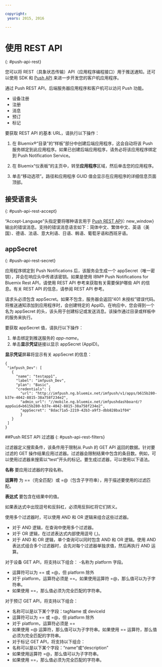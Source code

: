 ```yaml
---

copyright:
 years: 2015, 2016

---
```


# 使用 REST API
{: #push-api-rest}

您可以将 REST（具象状态传输）API（应用程序编程接口）用于推送通知。还可以使用 SDK 和 [Push API](https://mobile.{DomainName}/imfpushrestapidocs/) 来进一步开发您的客户机应用程序。

通过 Push REST API，后端服务器应用程序和客户机可以访问 Push 功能。

- 设备注册
- 注册
- 消息
- 预订
- 标记

要获取 REST API 的基本 URL，请执行以下操作：

1. 在 Bluemix®“目录”的“样板”部分中创建后端应用程序，这会自动将该 Push 服务绑定到此应用程序。如果已创建后端应用程序，请务必将该应用程序绑定到 Push Notification Service。 

1. 在 Bluemix“仪表板”的主页中，转至**应用程序**区域，然后单击您的应用程序。

3. 单击“移动选项”。路径和应用程序 GUID 值会显示在应用程序的详细信息页面顶部。



## 接受语言头
{: #push-api-rest-accept}

“Accept-Language”头指定要将哪种语言用于 [Push REST API](https://mobile.{DomainName}/imfpushrestapidocs/){: new_window} 输出的错误消息。支持的错误消息语言如下：简体中文、繁体中文、英语（美国）、德语、法语、意大利语、日语、韩语、葡萄牙语和西班牙语。

## appSecret
{: #push-api-rest-secret}

应用程序绑定到 Push Notifications 后，该服务会生成一个 appSecret（唯一密钥），并会在响应头中传递该密钥。如果是使用 IBM® Push Notifications for Bluemix Rest API，请使用 REST API 参考来获取有关需要保护哪些 API 的信息。有关 REST API 的信息，请参阅 REST API 参考。

请求头必须包含 appSecret。如果不包含，服务器会返回“401 未授权”错误代码。将推送通知添加到应用程序时，会创建特定的 AppID。在响应中，您会得到一个名为 appSecret 的头，该头用于创建标记或发送消息。该操作通过目录或样板中的服务来执行。

要获取 appSecret 值，请执行以下操作：

1. 单击绑定到推送服务的 *app-name*。
2. 单击**显示凭证**链接以显示 appSecret (AppID)。

**显示凭证**屏幕将显示有关 appSecret 的信息：

```
{
 "imfpush_Dev": [
   {
     "name": "testapp1",
     "label": "imfpush_Dev",
     "plan": "Basic",
     "credentials": {
       "url": "http://imfpush.ng.bluemix.net/imfpush/v1/apps/b615b280-b37e-4042-8815-38a758f234e2",
       "admin_url": "//mobile.ng.bluemix.net/imfpushdashboard/?appGuid=b615b280-b37e-4042-8815-38a758f234e2",
       "appSecret": "8dac71a5-2219-42b3-a9f3-dbb828ba1f04"  
       }
   }
 ]
}
``` 

##Push REST API 过滤器
{: #push-api-rest-filters}

过滤器定义搜索条件，该条件用于限制从 Push 的 GET API 返回的数据。针对要过滤的 GET 操作结果应用过滤器。过滤器会限制结果中包含的条目数。例如，可以使用过滤器来搜索以“test”开头的标记。要生成过滤器，可以使用以下语法。

**名称**
要应用过滤器的字段名称。

**运算符**
为 ==（完全匹配）或 =@（包含子字符串），用于描述要使用的过滤匹配。

**表达式**
要包含在结果中的值。

如果表达式中出现逗号和反斜杠，必须用反斜杠将它们转义。

使用多个过滤器时，可以使用 AND 和 OR 逻辑来组合这些过滤器。

- 对于 AND 逻辑，在查询中使用多个过滤器。
- 对于 OR 逻辑，在过滤表达式内部使用逗号 (,)。
- 对于 AND 和 OR 逻辑，单个查询可以同时包含 AND 和 OR 逻辑。使用 AND 表达式组合多个过滤器时，会先对每个过滤器单独求值，然后再执行 AND 运算。

对于设备 GET API，将支持以下组合：
-名称为 platform 字段。
- 运算符可以为 == 或 =@，但 platform 除外
- 对于 platform，运算符必须是 ==。如果使用运算符 =@，那么值可以为子字符串。
- 如果使用 ==，那么值必须为完全匹配的字符串。

对于预订 GET API，将支持以下组合：

- 名称可以是以下某个字段：tagName 或 deviceId
- 运算符可以为 == 或 =@，但 platform 除外
- 对于 platform，运算符必须是 ==
- 如果使用 =@ 运算符，那么值可以为子字符串。如果使用 == 运算符，那么值必须为完全匹配的字符串。
- 对于标记 GET API，将支持以下组合：
- 名称可以是以下某个字段：“name”或“description”
- 如果使用运算符 =@，那么值可以为子字符串。
- 如果使用 ==，那么值必须为完全匹配的字符串。
